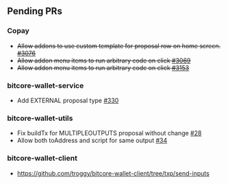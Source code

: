 ## Pending PRs

### Copay
- ~~Allow addons to use custom template for proposal row on home screen. [#3076](https://github.com/bitpay/copay/pull/3076)~~
- ~~Allow addon menu items to run arbitrary code on click [#3069](https://github.com/bitpay/copay/pull/3069)~~
- ~~Allow addon menu items to run arbitrary code on click [#3153](https://github.com/bitpay/copay/pull/3153)~~

### bitcore-wallet-service
  - Add EXTERNAL proposal type [#330](https://github.com/bitpay/bitcore-wallet-service/pull/330)
  
### bitcore-wallet-utils
 - Fix buildTx for MULTIPLEOUTPUTS proposal without change [#28](https://github.com/bitpay/bitcore-wallet-utils/pull/28)
 - Allow both toAddress and script for same output [#34](https://github.com/bitpay/bitcore-wallet-utils/pull/34)

### bitcore-wallet-client
- https://github.com/troggy/bitcore-wallet-client/tree/txp/send-inputs

